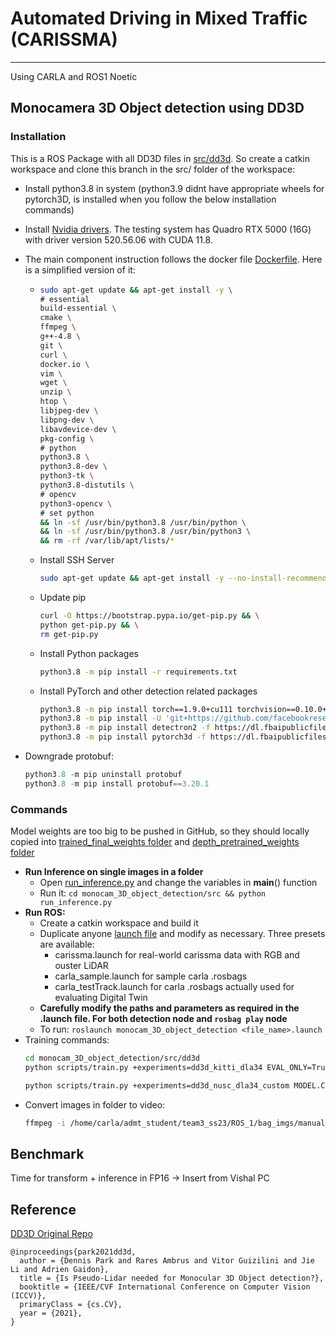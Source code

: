 # Automated Driving in Mixed Traffic (CARISSMA)
---
Using CARLA and ROS1 Noetic

## Monocamera 3D Object detection using DD3D
### Installation
This is a ROS Package with all DD3D files in [src/dd3d](monocam_3D_object_detection/src/dd3d/). So create a catkin workspace and clone this branch in the src/ folder of the workspace:
- Install python3.8 in system (python3.9 didnt have appropriate wheels for pytorch3D, is installed when you follow the below installation commands)
- Install [Nvidia drivers](https://www.cyberciti.biz/faq/ubuntu-linux-install-nvidia-driver-latest-proprietary-driver/). The testing system has Quadro RTX 5000 (16G) with driver version 520.56.06 with CUDA 11.8.
- The main component instruction follows the docker file [Dockerfile](monocam_3D_object_detection/src/dd3d/docker/Dockerfile-cu111). Here is a simplified version of it:
    - ```bash
      sudo apt-get update && apt-get install -y \
      # essential
      build-essential \
      cmake \
      ffmpeg \
      g++-4.8 \
      git \
      curl \
      docker.io \
      vim \
      wget \
      unzip \
      htop \
      libjpeg-dev \
      libpng-dev \
      libavdevice-dev \
      pkg-config \
      # python
      python3.8 \
      python3.8-dev \
      python3-tk \
      python3.8-distutils \
      # opencv
      python3-opencv \
      # set python
      && ln -sf /usr/bin/python3.8 /usr/bin/python \
      && ln -sf /usr/bin/python3.8 /usr/bin/python3 \
      && rm -rf /var/lib/apt/lists/*
      ```
    - Install SSH Server
      ```bash
      sudo apt-get update && apt-get install -y --no-install-recommends openssh-client \ openssh-server && mkdir -p /var/run/sshd
      ```
    - Update pip
      ```bash
      curl -O https://bootstrap.pypa.io/get-pip.py && \
      python get-pip.py && \
      rm get-pip.py
      ```
    - Install Python packages
      ```bash
      python3.8 -m pip install -r requirements.txt
      ```
    - Install PyTorch and other detection related packages
      ```bash
      python3.8 -m pip install torch==1.9.0+cu111 torchvision==0.10.0+cu111 -f https://download.pytorch.org/whl/torch_stable.html
      python3.8 -m pip install -U 'git+https://github.com/facebookresearch/fvcore'
      python3.8 -m pip install detectron2 -f https://dl.fbaipublicfiles.com/detectron2/wheels/cu111/torch1.9/index.html
      python3.8 -m pip install pytorch3d -f https://dl.fbaipublicfiles.com/pytorch3d/packaging/wheels/py38_cu111_pyt190/download.html
      ```
    
- Downgrade protobuf: 
    ```python
    python3.8 -m pip uninstall protobuf
    python3.8 -m pip install protobuf==3.20.1
    ```

### Commands
Model weights are too big to be pushed in GitHub, so they should locally copied into [trained_final_weights folder](monocam_3D_object_detection/src/dd3d/trained_final_weights/) and [depth_pretrained_weights folder](monocam_3D_object_detection/src/dd3d/depth_pretrained_weights)
- **Run Inference on single images in a folder**
    - Open [run_inference.py](monocam_3D_object_detection/src/run_inference.py) and change the variables in __main__() function
    - Run it: `cd monocam_3D_object_detection/src && python run_inference.py`
- **Run ROS:**
    - Create a catkin workspace and build it
    - Duplicate anyone [launch file](monocam_3D_object_detection/src/launch/) and modify as necessary. Three presets are available:
        - carissma.launch for real-world carissma data with RGB and ouster LiDAR
        - carla_sample.launch for sample carla .rosbags
        - carla_testTrack.launch for carla .rosbags actually used for evaluating Digital Twin
    - **Carefully modify the paths and parameters as required in the .launch file. For both detection node and `rosbag play` node**
    - To run: `roslaunch monocam_3D_object_detection <file_name>.launch`
- Training commands:
    ```bash
    cd monocam_3D_object_detection/src/dd3d
    python scripts/train.py +experiments=dd3d_kitti_dla34 EVAL_ONLY=True MODEL.CKPT=../dla34_exp.pth TEST.IMS_PER_BATCH=8

    python scripts/train.py +experiments=dd3d_nusc_dla34_custom MODEL.CKPT=/home/carla/admt_student/team3_ss23/AVE6_project/dd3d/depth_pretrained_weights/depth_pretrained_dla34-2lnfuzr1.pth
    ```
- Convert images in folder to video:
    ```bash
    ffmpeg -i /home/carla/admt_student/team3_ss23/ROS_1/bag_imgs/manual_v99_evgresize/%01d.png -r 30 -c:v h264_nvenc out_v99_evg.mp4
    ```

## Benchmark
Time for transform + inference in FP16
-> Insert from Vishal PC
## Reference
[DD3D Original Repo](https://github.com/TRI-ML/dd3d)
```
@inproceedings{park2021dd3d,
  author = {Dennis Park and Rares Ambrus and Vitor Guizilini and Jie Li and Adrien Gaidon},
  title = {Is Pseudo-Lidar needed for Monocular 3D Object detection?},
  booktitle = {IEEE/CVF International Conference on Computer Vision (ICCV)},
  primaryClass = {cs.CV},
  year = {2021},
}